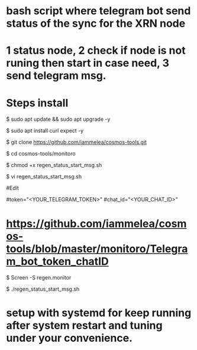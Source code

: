 
# bash script where telegram bot send status of the sync for the XRN node
# 1 status node, 2 check if node is not runing then start in case need, 3 send telegram msg.

# Steps install

$ sudo apt update && sudo apt upgrade -y

$ sudo apt install curl expect -y

$ git clone https://github.com/iammelea/cosmos-tools.git

$ cd cosmos-tools/monitoro

$ chmod +x regen_status_start_msg.sh

$ vi regen_status_start_msg.sh

#Edit

#token="<YOUR_TELEGRAM_TOKEN>"
#chat_id="<YOUR_CHAT_ID>"

# https://github.com/iammelea/cosmos-tools/blob/master/monitoro/Telegram_bot_token_chatID

$ Screen -S regen.monitor

$ ./regen_status_start_msg.sh

# setup with systemd for keep running after system restart and tuning under your convenience.





